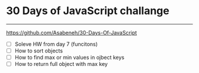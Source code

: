 # 30 Days of JavaScript challange
---
https://github.com/Asabeneh/30-Days-Of-JavaScript

- [ ] Soleve HW from day 7 (funcitons)
- [ ] How to sort objects
- [ ] How to find max or min values in ojbect keys
- [ ] How to return full object with max key